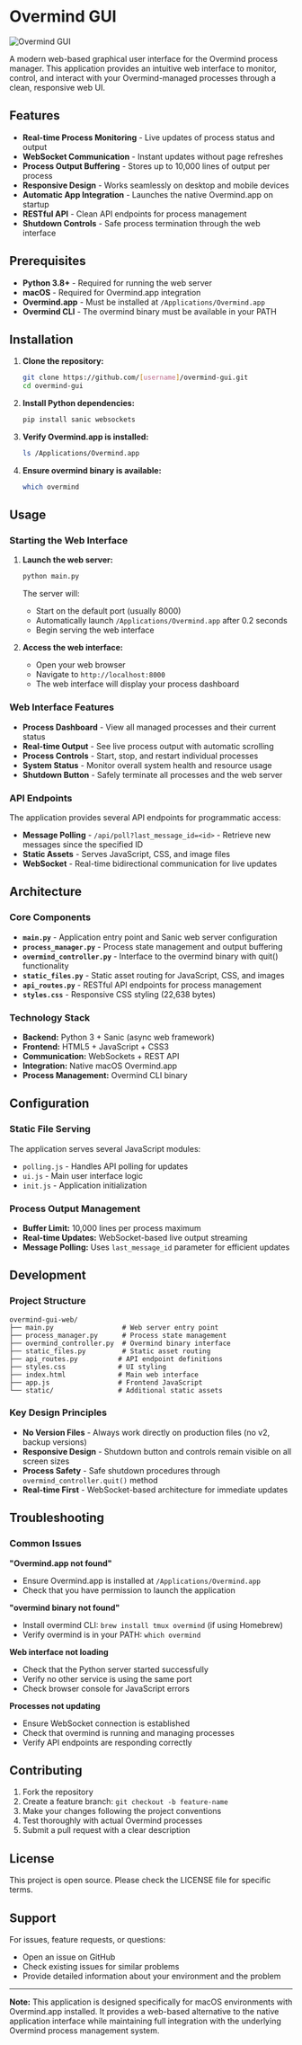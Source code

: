 # Overmind GUI

![Overmind GUI](splash.png)

A modern web-based graphical user interface for the Overmind process manager. This application provides an intuitive web interface to monitor, control, and interact with your Overmind-managed processes through a clean, responsive web UI.

## Features

- **Real-time Process Monitoring** - Live updates of process status and output
- **WebSocket Communication** - Instant updates without page refreshes  
- **Process Output Buffering** - Stores up to 10,000 lines of output per process
- **Responsive Design** - Works seamlessly on desktop and mobile devices
- **Automatic App Integration** - Launches the native Overmind.app on startup
- **RESTful API** - Clean API endpoints for process management
- **Shutdown Controls** - Safe process termination through the web interface

## Prerequisites

- **Python 3.8+** - Required for running the web server
- **macOS** - Required for Overmind.app integration
- **Overmind.app** - Must be installed at `/Applications/Overmind.app`
- **Overmind CLI** - The overmind binary must be available in your PATH

## Installation

1. **Clone the repository:**
   ```bash
   git clone https://github.com/[username]/overmind-gui.git
   cd overmind-gui
   ```

2. **Install Python dependencies:**
   ```bash
   pip install sanic websockets
   ```

3. **Verify Overmind.app is installed:**
   ```bash
   ls /Applications/Overmind.app
   ```

4. **Ensure overmind binary is available:**
   ```bash
   which overmind
   ```

## Usage

### Starting the Web Interface

1. **Launch the web server:**
   ```bash
   python main.py
   ```
   
   The server will:
   - Start on the default port (usually 8000)
   - Automatically launch `/Applications/Overmind.app` after 0.2 seconds
   - Begin serving the web interface

2. **Access the web interface:**
   - Open your web browser
   - Navigate to `http://localhost:8000`
   - The web interface will display your process dashboard

### Web Interface Features

- **Process Dashboard** - View all managed processes and their current status
- **Real-time Output** - See live process output with automatic scrolling
- **Process Controls** - Start, stop, and restart individual processes
- **System Status** - Monitor overall system health and resource usage
- **Shutdown Button** - Safely terminate all processes and the web server

### API Endpoints

The application provides several API endpoints for programmatic access:

- **Message Polling** - `/api/poll?last_message_id=<id>` - Retrieve new messages since the specified ID
- **Static Assets** - Serves JavaScript, CSS, and image files
- **WebSocket** - Real-time bidirectional communication for live updates

## Architecture

### Core Components

- **`main.py`** - Application entry point and Sanic web server configuration
- **`process_manager.py`** - Process state management and output buffering
- **`overmind_controller.py`** - Interface to the overmind binary with quit() functionality
- **`static_files.py`** - Static asset routing for JavaScript, CSS, and images
- **`api_routes.py`** - RESTful API endpoints for process management
- **`styles.css`** - Responsive CSS styling (22,638 bytes)

### Technology Stack

- **Backend:** Python 3 + Sanic (async web framework)
- **Frontend:** HTML5 + JavaScript + CSS3
- **Communication:** WebSockets + REST API
- **Integration:** Native macOS Overmind.app
- **Process Management:** Overmind CLI binary

## Configuration

### Static File Serving

The application serves several JavaScript modules:
- `polling.js` - Handles API polling for updates
- `ui.js` - Main user interface logic
- `init.js` - Application initialization

### Process Output Management

- **Buffer Limit:** 10,000 lines per process maximum
- **Real-time Updates:** WebSocket-based live output streaming
- **Message Polling:** Uses `last_message_id` parameter for efficient updates

## Development

### Project Structure

```
overmind-gui-web/
├── main.py                 # Web server entry point
├── process_manager.py      # Process state management  
├── overmind_controller.py  # Overmind binary interface
├── static_files.py         # Static asset routing
├── api_routes.py          # API endpoint definitions
├── styles.css             # UI styling
├── index.html             # Main web interface
├── app.js                 # Frontend JavaScript
└── static/                # Additional static assets
```

### Key Design Principles

- **No Version Files** - Always work directly on production files (no v2, backup versions)
- **Responsive Design** - Shutdown button and controls remain visible on all screen sizes
- **Process Safety** - Safe shutdown procedures through `overmind_controller.quit()` method
- **Real-time First** - WebSocket-based architecture for immediate updates

## Troubleshooting

### Common Issues

**"Overmind.app not found"**
- Ensure Overmind.app is installed at `/Applications/Overmind.app`
- Check that you have permission to launch the application

**"overmind binary not found"**  
- Install overmind CLI: `brew install tmux overmind` (if using Homebrew)
- Verify overmind is in your PATH: `which overmind`

**Web interface not loading**
- Check that the Python server started successfully
- Verify no other service is using the same port
- Check browser console for JavaScript errors

**Processes not updating**
- Ensure WebSocket connection is established
- Check that overmind is running and managing processes
- Verify API endpoints are responding correctly

## Contributing

1. Fork the repository
2. Create a feature branch: `git checkout -b feature-name`
3. Make your changes following the project conventions
4. Test thoroughly with actual Overmind processes
5. Submit a pull request with a clear description

## License

This project is open source. Please check the LICENSE file for specific terms.

## Support

For issues, feature requests, or questions:
- Open an issue on GitHub
- Check existing issues for similar problems
- Provide detailed information about your environment and the problem

---

**Note:** This application is designed specifically for macOS environments with Overmind.app installed. It provides a web-based alternative to the native application interface while maintaining full integration with the underlying Overmind process management system.